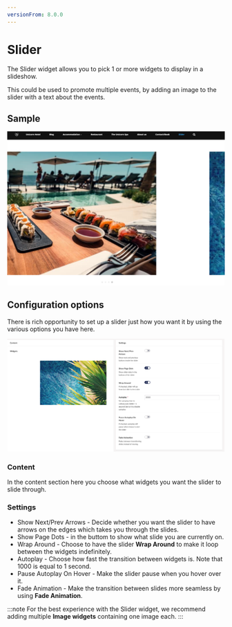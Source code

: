 ```yaml
---
versionFrom: 8.0.0
---
```


# Slider

The Slider widget allows you to pick 1 or more widgets to display in a slideshow.

This could be used to promote multiple events, by adding an image to the slider with a text about the events.

## Sample

![Frontend example of a slider with 2 pages, and both page dots and arrows enabled](images/Slider-front.png)

## Configuration options

There is rich opportunity to set up a slider just how you want it by using the various options you have here.

![Slider Backoffice](images/Slider-final.png)

### Content

In the content section here you choose what widgets you want the slider to slide through.

### Settings

- Show Next/Prev Arrows - Decide whether you want the slider to have arrows on the edges which takes you through the slides.
- Show Page Dots - in the buttom to show what slide you are currently on.
- Wrap Around - Choose to have the slider **Wrap Around** to make it loop between the widgets indefinitely.  
- Autoplay - Choose how fast the transition between widgets is. Note that 1000 is equal to 1 second.
- Pause Autoplay On Hover - Make the slider pause when you hover over it.
- Fade Animation - Make the transition between slides more seamless by using **Fade Animation**.

:::note
For the best experience with the Slider widget, we recommend adding multiple **Image widgets** containing one image each.
:::
